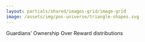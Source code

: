 ```yaml
---
layout: partials/shared/images-grid/image-grid
image: /assets/img/pos-universe/triangle-shapes.svg
---
```


Guardians’ Ownership Over Reward distributions
